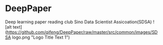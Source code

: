 # DeepPaper
Deep learning paper reading club
Sino Data Scientist Assicoation(SDSA) 
![alt text](https://github.com/qifeng/DeepPaper/raw/master/src/common/images/SDSA logo.png "Logo Title Text 1")

